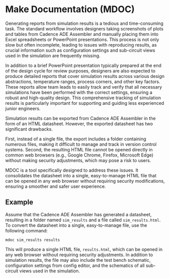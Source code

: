 # Make Documentation (MDOC)
Generating reports from simulation results is a tedious and time-consuming task. The standard workflow involves designers taking screenshots of plots and tables from Cadence ADE Assembler and manually placing them into Excel spreadsheets or PowerPoint presentations. This process is not only slow but often incomplete, leading to issues with reproducing results, as crucial information such as configuration settings and sub-circuit views used in the simulation are frequently missing.

In addition to a brief PowerPoint presentation typically prepared at the end of the design cycle for review purposes, designers are also expected to produce detailed reports that cover simulation results across various design abstractions, temperature ranges, process corners, and other key factors. These reports allow team leads to easily track and verify that all necessary simulations have been performed with the correct settings, ensuring a robust and high-quality design. This comprehensive tracking of simulation results is particularly important for supporting and guiding less experienced junior engineers.

Simulation results can be exported from Cadence ADE Assembler in the form of an HTML datasheet. However, the exported datasheet has two significant drawbacks.

First, instead of a single file, the export includes a folder containing numerous files, making it difficult to manage and track in version control systems. Second, the resulting HTML file cannot be opened directly in common web browsers (e.g., Google Chrome, Firefox, Microsoft Edge) without making security adjustments, which may pose a risk to users.

MDOC is a tool specifically designed to address these issues. It consolidates the datasheet into a single, easy-to-manage HTML file that can be opened in any web browser without requiring security modifications, ensuring a smoother and safer user experience.

## Example
Assume that the Cadence ADE Assembler has generated a datasheet, resulting in a folder named  `sim_results` and a file called `sim_results.html`.
To convert the datasheet into a single, easy-to-manage file, use the following command:
```
mdoc sim_results results
```
This will produce a single HTML file, `results.html`, which can be opened in any web browser without requiring security adjustments.
In addition to simulation results, the file may also include the test bench schematic, configuration settings from config editor, and the schematics of all sub-circuit views used in the simulation.

